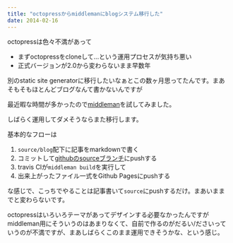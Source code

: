 ```yaml
---
title: "octopressからmiddlemanにblogシステム移行した"
date: 2014-02-16
---
```


octopressは色々不満があって

* まずoctopressをcloneして...という運用プロセスが気持ち悪い
* 正式バージョンが2.0から変わらないまま早数年

別のstatic site generatorに移行したいなぁとこの数ヶ月思ってたんです。まあそもそもほとんどブログなんて書かないんですが

最近暇な時間が多かったので[middleman](http://middlemanapp.com/jp/)を試してみました。

しばらく運用してダメそうならまた移行します。

基本的なフローは

1. `source/blog`配下に記事をmarkdownで書く
2. コミットして[githubのsourceブランチ](https://github.com/k2nr/k2nr.github.com)にpushする
3. travis CIが`middleman build`を実行して
4. 出来上がったファイル一式をGithub Pagesにpushする

な感じで、こっちでやることは記事書いて`source`にpushするだけ。まあいままでと変わらないです。

octopressはいろいろテーマがあってデザインする必要なかったんですがmiddleman用にそういうのはあまりなくて、自前で作るのがだるい/ださいっていうのが不満ですが、まあしばらくこのまま運用できそうかな、という感じ。
